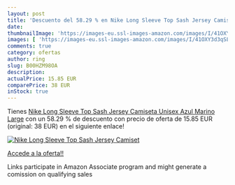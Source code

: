 ```yaml
---
layout: post
title: 'Descuento del 58.29 % en Nike Long Sleeve Top Sash Jersey Camiset'
date: 
thumbnailImage: 'https://images-eu.ssl-images-amazon.com/images/I/41OXY3d3qSL._SL200_.jpg'
images: [ 'https://images-eu.ssl-images-amazon.com/images/I/41OXY3d3qSL._SL200_.jpg' ]
comments: true
category: ofertas
author: ring
slug: B00HZM98OA
description:
actualPrice: 15.85 EUR
comparePrice: 38 EUR
inStock: true
---
```


Tienes [Nike Long Sleeve Top Sash Jersey Camiseta  Unisex  Azul Marino  Large](https://www.amazon.es/dp/B00HZM98OA/?tag=tolees-21) con un 58.29 % de descuento con precio de oferta de 15.85 EUR (original: 38 EUR) en el siguiente enlace!

[![Nike Long Sleeve Top Sash Jersey Camiset](https://images-eu.ssl-images-amazon.com/images/I/41OXY3d3qSL._SL200_.jpg)](https://www.amazon.es/dp/B00HZM98OA/?tag=tolees-21)

[Accede a la oferta!!](https://www.amazon.es/dp/B00HZM98OA/?tag=tolees-21)

Links participate in Amazon Associate program and might generate a comission on qualifying sales



